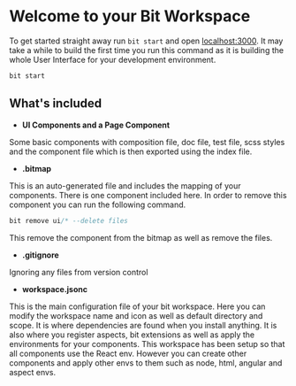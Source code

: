 # Welcome to your Bit Workspace

To get started straight away run `bit start` and open [localhost:3000](http://localhost:3000). It may take a while to build the first time you run this command as it is building the whole User Interface for your development environment.

```bash
bit start
```

## What's included

- **UI Components and a Page Component**

Some basic components with composition file, doc file, test file, scss styles and the component file which is then exported using the index file.

- **.bitmap**

This is an auto-generated file and includes the mapping of your components. There is one component included here. In order to remove this component you can run the following command.

```jsx
bit remove ui/* --delete files
```

This remove the component from the bitmap as well as remove the files.

- **.gitignore**

Ignoring any files from version control

- **workspace.jsonc**

This is the main configuration file of your bit workspace. Here you can modify the workspace name and icon as well as default directory and scope. It is where dependencies are found when you install anything. It is also where you register aspects, bit extensions as well as apply the environments for your components. This workspace has been setup so that all components use the React env. However you can create other components and apply other envs to them such as node, html, angular and aspect envs.
